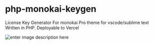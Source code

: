 # php-monokai-keygen 
License Key Generator For monokai Pro theme for vscode/sublime text Written in PHP. Deployable to Vercel 

![enter image description here](https://cdn.discordapp.com/emojis/827931801108086785.gif?size=64)
